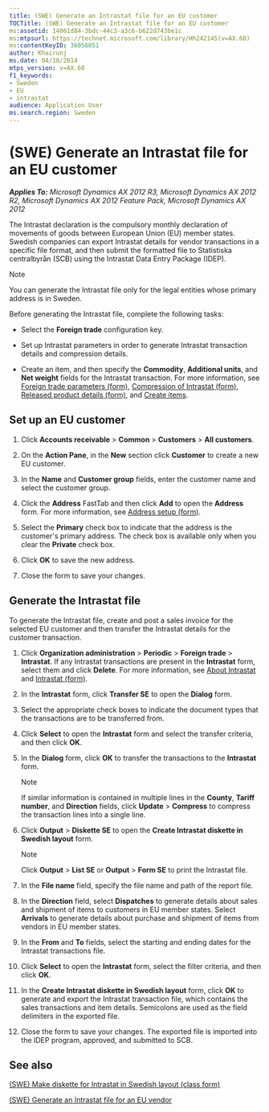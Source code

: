 ```yaml
---
title: (SWE) Generate an Intrastat file for an EU customer
TOCTitle: (SWE) Generate an Intrastat file for an EU customer
ms:assetid: 14061d84-3bdc-44c3-a3c6-b622d743be1c
ms:mtpsurl: https://technet.microsoft.com/library/Hh242145(v=AX.60)
ms:contentKeyID: 36056051
author: Khairunj
ms.date: 04/18/2014
mtps_version: v=AX.60
f1_keywords:
- Sweden
- EU
- intrastat
audience: Application User
ms.search.region: Sweden
---
```


# (SWE) Generate an Intrastat file for an EU customer 


_**Applies To:** Microsoft Dynamics AX 2012 R3, Microsoft Dynamics AX 2012 R2, Microsoft Dynamics AX 2012 Feature Pack, Microsoft Dynamics AX 2012_

The Intrastat declaration is the compulsory monthly declaration of movements of goods between European Union (EU) member states. Swedish companies can export Intrastat details for vendor transactions in a specific file format, and then submit the formatted file to Statistiska centralbyrån (SCB) using the Intrastat Data Entry Package (IDEP).


> [!NOTE]
> <P>You can generate the Intrastat file only for the legal entities whose primary address is in Sweden.</P>



Before generating the Intrastat file, complete the following tasks:

  - Select the **Foreign trade** configuration key.

  - Set up Intrastat parameters in order to generate Intrastat transaction details and compression details.

  - Create an item, and then specify the **Commodity**, **Additional units**, and **Net weight** fields for the Intrastat transaction. For more information, see [Foreign trade parameters (form)](https://technet.microsoft.com/library/aa620385\(v=ax.60\)), [Compression of Intrastat (form)](https://technet.microsoft.com/library/aa584795\(v=ax.60\)), [Released product details (form)](https://technet.microsoft.com/library/aa615563\(v=ax.60\)), and [Create items](create-items.md).

## Set up an EU customer

1.  Click **Accounts receivable** \> **Common** \> **Customers** \> **All customers**.

2.  On the **Action Pane**, in the **New** section click **Customer** to create a new EU customer.

3.  In the **Name** and **Customer group** fields, enter the customer name and select the customer group.

4.  Click the **Address** FastTab and then click **Add** to open the **Address** form. For more information, see [Address setup (form)](https://technet.microsoft.com/library/hh209301\(v=ax.60\)).

5.  Select the **Primary** check box to indicate that the address is the customer's primary address. The check box is available only when you clear the **Private** check box.

6.  Click **OK** to save the new address.

7.  Close the form to save your changes.

## Generate the Intrastat file

To generate the Intrastat file, create and post a sales invoice for the selected EU customer and then transfer the Intrastat details for the customer transaction.

1.  Click **Organization administration** \> **Periodic** \> **Foreign trade** \> **Intrastat**. If any Intrastat transactions are present in the **Intrastat** form, select them and click **Delete**. For more information, see [About Intrastat](about-intrastat.md) and [Intrastat (form)](https://technet.microsoft.com/library/aa619055\(v=ax.60\)).

2.  In the **Intrastat** form, click **Transfer SE** to open the **Dialog** form.

3.  Select the appropriate check boxes to indicate the document types that the transactions are to be transferred from.

4.  Click **Select** to open the **Intrastat** form and select the transfer criteria, and then click **OK**.

5.  In the **Dialog** form, click **OK** to transfer the transactions to the **Intrastat** form.
    

    > [!NOTE]
    > <P>If similar information is contained in multiple lines in the <STRONG>County</STRONG>, <STRONG>Tariff number</STRONG>, and <STRONG>Direction</STRONG> fields, click <STRONG>Update</STRONG> &gt; <STRONG>Compress</STRONG> to compress the transaction lines into a single line.</P>



6.  Click **Output** \> **Diskette SE** to open the **Create Intrastat diskette in Swedish layout** form.
    

    > [!NOTE]
    > <P>Click <STRONG>Output</STRONG> &gt; <STRONG>List SE</STRONG> or <STRONG>Output</STRONG> &gt; <STRONG>Form SE</STRONG> to print the Intrastat file.</P>



7.  In the **File name** field, specify the file name and path of the report file.

8.  In the **Direction** field, select **Dispatches** to generate details about sales and shipment of items to customers in EU member states. Select **Arrivals** to generate details about purchase and shipment of items from vendors in EU member states.

9.  In the **From** and **To** fields, select the starting and ending dates for the Intrastat transactions file.

10. Click **Select** to open the **Intrastat** form, select the filter criteria, and then click **OK**.

11. In the **Create Intrastat diskette in Swedish layout** form, click **OK** to generate and export the Intrastat transaction file, which contains the sales transactions and item details. Semicolons are used as the field delimiters in the exported file.

12. Close the form to save your changes. The exported file is imported into the IDEP program, approved, and submitted to SCB.

## See also

[(SWE) Make diskette for Intrastat in Swedish layout (class form)](https://technet.microsoft.com/library/hh242715\(v=ax.60\))

[(SWE) Generate an Intrastat file for an EU vendor](swe-generate-an-intrastat-file-for-an-eu-vendor.md)

  


